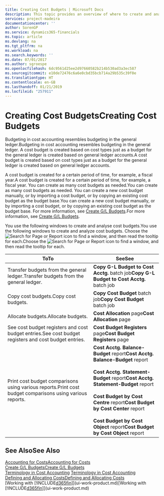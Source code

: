 ```yaml
---
title: Creating Cost Budgets | Microsoft Docs
description: This topic provides an overview of where to create and analyse cost budgets.
services: project-madeira
documentationcenter: ''
author: SorenGP
ms.service: dynamics365-financials
ms.topic: article
ms.devlang: na
ms.tgt_pltfrm: na
ms.workload: na
ms.search.keywords: ''
ms.date: 07/01/2017
ms.author: sgroespe
ms.openlocfilehash: 6dc9561d25ee2d97660582b214b530ad3a3ec587
ms.sourcegitcommit: e10de72476c6a6e0cbd35bcb714a29b535c39f0e
ms.translationtype: HT
ms.contentlocale: en-GB
ms.lasthandoff: 01/21/2019
ms.locfileid: "257911"
---
```

# <a name="creating-cost-budgets"></a><span data-ttu-id="8bc92-103">Creating Cost Budgets</span><span class="sxs-lookup"><span data-stu-id="8bc92-103">Creating Cost Budgets</span></span>
<span data-ttu-id="8bc92-104">Budgeting in cost accounting resembles budgeting in the general ledger.</span><span class="sxs-lookup"><span data-stu-id="8bc92-104">Budgeting in cost accounting resembles budgeting in the general ledger.</span></span> <span data-ttu-id="8bc92-105">A cost budget is created based on cost types just as a budget for the general ledger is created based on general ledger accounts.</span><span class="sxs-lookup"><span data-stu-id="8bc92-105">A cost budget is created based on cost types just as a budget for the general ledger is created based on general ledger accounts.</span></span>  

<span data-ttu-id="8bc92-106">A cost budget is created for a certain period of time, for example, a fiscal year.</span><span class="sxs-lookup"><span data-stu-id="8bc92-106">A cost budget is created for a certain period of time, for example, a fiscal year.</span></span> <span data-ttu-id="8bc92-107">You can create as many cost budgets as needed.</span><span class="sxs-lookup"><span data-stu-id="8bc92-107">You can create as many cost budgets as needed.</span></span> <span data-ttu-id="8bc92-108">You can create a new cost budget manually, or by importing a cost budget, or by copying an existing cost budget as the budget base.</span><span class="sxs-lookup"><span data-stu-id="8bc92-108">You can create a new cost budget manually, or by importing a cost budget, or by copying an existing cost budget as the budget base.</span></span> <span data-ttu-id="8bc92-109">For more information, see [Create G/L Budgets](finance-how-create-budgets.md).</span><span class="sxs-lookup"><span data-stu-id="8bc92-109">For more information, see [Create G/L Budgets](finance-how-create-budgets.md).</span></span>

<span data-ttu-id="8bc92-110">You use the following windows to create and analyse cost budgets.</span><span class="sxs-lookup"><span data-stu-id="8bc92-110">You use the following windows to create and analyze cost budgets.</span></span> <span data-ttu-id="8bc92-111">Choose the ![Search for Page or Report](media/ui-search/search_small.png "Search for Page or Report icon") icon to find a window, and then read the tooltip for each.</span><span class="sxs-lookup"><span data-stu-id="8bc92-111">Choose the ![Search for Page or Report](media/ui-search/search_small.png "Search for Page or Report icon") icon to find a window, and then read the tooltip for each.</span></span>

|<span data-ttu-id="8bc92-112">To</span><span class="sxs-lookup"><span data-stu-id="8bc92-112">To</span></span>|<span data-ttu-id="8bc92-113">See</span><span class="sxs-lookup"><span data-stu-id="8bc92-113">See</span></span>|  
|--------|---------|  
|<span data-ttu-id="8bc92-114">Transfer budgets from the general ledger.</span><span class="sxs-lookup"><span data-stu-id="8bc92-114">Transfer budgets from the general ledger.</span></span>|<span data-ttu-id="8bc92-115">**Copy G-L Budget to Cost Acctg.** batch job</span><span class="sxs-lookup"><span data-stu-id="8bc92-115">**Copy G-L Budget to Cost Acctg.** batch job</span></span>|  
|<span data-ttu-id="8bc92-116">Copy cost budgets.</span><span class="sxs-lookup"><span data-stu-id="8bc92-116">Copy cost budgets.</span></span>|<span data-ttu-id="8bc92-117">**Copy Cost Budget** batch job</span><span class="sxs-lookup"><span data-stu-id="8bc92-117">**Copy Cost Budget** batch job</span></span>|  
|<span data-ttu-id="8bc92-118">Allocate budgets.</span><span class="sxs-lookup"><span data-stu-id="8bc92-118">Allocate budgets.</span></span>|<span data-ttu-id="8bc92-119">**Cost Allocation** page</span><span class="sxs-lookup"><span data-stu-id="8bc92-119">**Cost Allocation** page</span></span>|  
|<span data-ttu-id="8bc92-120">See cost budget registers and cost budget entries.</span><span class="sxs-lookup"><span data-stu-id="8bc92-120">See cost budget registers and cost budget entries.</span></span>|<span data-ttu-id="8bc92-121">**Cost Budget Registers** page</span><span class="sxs-lookup"><span data-stu-id="8bc92-121">**Cost Budget Registers** page</span></span>|  
|<span data-ttu-id="8bc92-122">Print cost budget comparisons using various reports.</span><span class="sxs-lookup"><span data-stu-id="8bc92-122">Print cost budget comparisons using various reports.</span></span>|<span data-ttu-id="8bc92-123">**Cost Acctg. Balance-Budget** report</span><span class="sxs-lookup"><span data-stu-id="8bc92-123">**Cost Acctg. Balance-Budget** report</span></span><br /><br /> <span data-ttu-id="8bc92-124">**Cost Acctg. Statement-Budget** report</span><span class="sxs-lookup"><span data-stu-id="8bc92-124">**Cost Acctg. Statement-Budget** report</span></span><br /><br /> <span data-ttu-id="8bc92-125">**Cost Budget by Cost Centre** report</span><span class="sxs-lookup"><span data-stu-id="8bc92-125">**Cost Budget by Cost Center** report</span></span><br /><br /> <span data-ttu-id="8bc92-126">**Cost Budget by Cost Object** report</span><span class="sxs-lookup"><span data-stu-id="8bc92-126">**Cost Budget by Cost Object** report</span></span>|  

## <a name="see-also"></a><span data-ttu-id="8bc92-127">See Also</span><span class="sxs-lookup"><span data-stu-id="8bc92-127">See Also</span></span>  
[<span data-ttu-id="8bc92-128">Accounting for Costs</span><span class="sxs-lookup"><span data-stu-id="8bc92-128">Accounting for Costs</span></span>](finance-manage-cost-accounting.md)  
[<span data-ttu-id="8bc92-129">Create G/L Budgets</span><span class="sxs-lookup"><span data-stu-id="8bc92-129">Create G/L Budgets</span></span>](finance-how-create-budgets.md)  
<span data-ttu-id="8bc92-130">[Terminology in Cost Accounting](finance-terminology-in-cost-accounting.md) </span><span class="sxs-lookup"><span data-stu-id="8bc92-130">[Terminology in Cost Accounting](finance-terminology-in-cost-accounting.md) </span></span>  
[<span data-ttu-id="8bc92-131">Defining and Allocating Costs</span><span class="sxs-lookup"><span data-stu-id="8bc92-131">Defining and Allocating Costs</span></span>](finance-define-and-allocate-costs.md)  
<span data-ttu-id="8bc92-132">[Working with [!INCLUDE[d365fin](includes/d365fin_md.md)]](ui-work-product.md)</span><span class="sxs-lookup"><span data-stu-id="8bc92-132">[Working with [!INCLUDE[d365fin](includes/d365fin_md.md)]](ui-work-product.md)</span></span>
